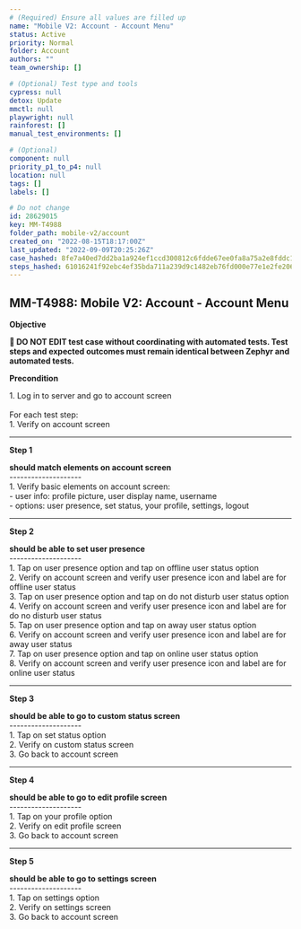 ```yaml
---
# (Required) Ensure all values are filled up
name: "Mobile V2: Account - Account Menu"
status: Active
priority: Normal
folder: Account
authors: ""
team_ownership: []

# (Optional) Test type and tools
cypress: null
detox: Update
mmctl: null
playwright: null
rainforest: []
manual_test_environments: []

# (Optional)
component: null
priority_p1_to_p4: null
location: null
tags: []
labels: []

# Do not change
id: 28629015
key: MM-T4988
folder_path: mobile-v2/account
created_on: "2022-08-15T18:17:00Z"
last_updated: "2022-09-09T20:25:26Z"
case_hashed: 8fe7a40ed7dd2ba1a924ef1ccd300812c6fdde67ee0fa8a75a2e8fddc1976e24f93c051bd9cab8d7ed0d7fdb1dd5a024
steps_hashed: 61016241f92ebc4ef35bda711a239d9c1482eb76fd000e77e1e2fe206306cc9b95ffa6027db355f3e92731056c3cf8bc
---
```


## MM-T4988: Mobile V2: Account - Account Menu

**Objective**

**🛑 DO NOT EDIT test case without coordinating with automated tests. Test steps and expected outcomes must remain identical between Zephyr and automated tests.**

**Precondition**

1\. Log in to server and go to account screen\
\
For each test step:\
1\. Verify on account screen

---

**Step 1**

**should match elements on account screen**\
\--------------------\
1\. Verify basic elements on account screen:\
\- user info: profile picture, user display name, username\
\- options: user presence, set status, your profile, settings, logout

---

**Step 2**

**should be able to set user presence**\
\--------------------\
1\. Tap on user presence option and tap on offline user status option\
2\. Verify on account screen and verify user presence icon and label are for offline user status\
3\. Tap on user presence option and tap on do not disturb user status option\
4\. Verify on account screen and verify user presence icon and label are for do no disturb user status\
5\. Tap on user presence option and tap on away user status option\
6\. Verify on account screen and verify user presence icon and label are for away user status\
7\. Tap on user presence option and tap on online user status option\
8\. Verify on account screen and verify user presence icon and label are for online user status

---

**Step 3**

**should be able to go to custom status screen**\
\--------------------\
1\. Tap on set status option\
2\. Verify on custom status screen\
3\. Go back to account screen

---

**Step 4**

**should be able to go to edit profile screen**\
\--------------------\
1\. Tap on your profile option\
2\. Verify on edit profile screen\
3\. Go back to account screen

---

**Step 5**

**should be able to go to settings screen**\
\--------------------\
1\. Tap on settings option\
2\. Verify on settings screen\
3\. Go back to account screen
